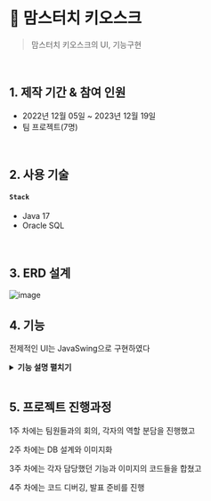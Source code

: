 # :pushpin: 맘스터치 키오스크
>맘스터치 키오스크의 UI, 기능구현  

</br>

## 1. 제작 기간 & 참여 인원
- 2022년 12월 05일 ~ 2023년 12월 19일
- 팀 프로젝트(7명)

</br>

## 2. 사용 기술
#### `Stack`
  - Java 17
  - Oracle SQL 
</br>

## 3. ERD 설계
![image](https://user-images.githubusercontent.com/118063903/216823136-c9d98891-aff9-4b40-8923-1d74d5f5fe7b.png)


## 4. 기능
전제적인 UI는 JavaSwing으로 구현하였다 
<details>
<summary><b>기능 설명 펼치기</b></summary>
<div markdown="1">

### 4.1. 첫페이지
<img src="https://user-images.githubusercontent.com/118063903/216823650-7726080c-dfad-48a0-95e3-63fe29381ae2.png" width="300" height="500"/><br>
사용자는 포장 또는 매장이용 버튼을 선택할수있다

### 4.2. 메뉴 선택
<img src="https://user-images.githubusercontent.com/118063903/216823985-ebc21d11-a76d-401c-a52d-34c3ead7b6ac.png" width="400" height="600"/>
<img src="https://user-images.githubusercontent.com/118063903/216824120-899b6bdf-3397-4095-974d-ccbe34120cbe.png" width="400" height="600"/><br>
메뉴 카테고리와 각 카테고리별 메뉴들을 배치

### 4.3. 장바구니
<img src="https://user-images.githubusercontent.com/118063903/216824299-86867718-38fa-485f-b1da-89a1167d9b6f.png" width="400" height="600"/><br>
선택한 메뉴의 수량과 옵션을 선택하여 장바구니에 전달 , 세부옵션을 추가하여 장바구니에 추가<br>
<img src="https://user-images.githubusercontent.com/118063903/216824339-110e0391-8adc-40f0-bfbe-f6f2769d630c.png" width="400" height="600"/><br>
장바구니에 메뉴 추가 및 삭제 시 변동된 정보를 다시 출력<br>

### 4.4. 결제
<img src="https://user-images.githubusercontent.com/118063903/216824592-9ec4e4aa-dd4d-405a-8ff4-cca025512acb.png" width="1000" height="650"/><br>
결제 후 결제내역을 Database에 전송

 ### 4.5. 결제 후
<img src="https://user-images.githubusercontent.com/118063903/216824833-16ea8e53-535e-4104-bc47-7bc624d8fb35.png" width="1000" height="650"/><br>
결제 완료하면 대기번호 창이 뜨고 7초 후, 첫 화면으로 돌아감<br>

간단한 디자인 툴로 레퍼런스 이미지를 정하고 <br>
팀원들과 DB 정규화를 진행한후 Java Swing을 사용하여 <br>
JPanel,JFrame, JButton등의 위치를 잡고 각 버튼의 기능들과 
패널의 기능을 구현하였다


</div>
</details>

</br>

## 5. 프로젝트 진행과정

1주 차에는 팀원들과의 회의, 각자의 역할 분담을 진행했고

2주 차에는 DB 설계와 이미지화

3주 차에는 각자 담당했던 기능과 이미지의 코드들을 합쳤고

4주 차에는 코드 디버깅, 발표 준비를 진행








 



 
